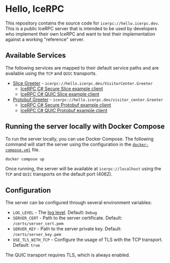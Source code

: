 # Hello, IceRPC

This repository contains the source code for `icerpc://hello.icerpc.dev`. This is a public IceRPC server that
is intended to be used by developers who implement their own IceRPC and want to test their implementation
against a working "reference" server.

## Available Services

The following services are mapped to their default service paths and are available using the `TCP` and `QUIC` transports.

- [Slice Greeter](./src//slice/Greeter.slice) - `icerpc://hello.icerpc.dev/VisitorCenter.Greeter`
  - [IceRPC C# Secure Slice example client](https://github.com/icerpc/icerpc-csharp/tree/0.3.x/examples/slice/Secure/Client)
  - [IceRPC C# QUIC Slice example client](https://github.com/icerpc/icerpc-csharp/tree/0.3.x/examples/slice/Quic/Client)
- [Protobuf Greeter](./src/proto/greeter.proto) - `icerpc://hello.icerpc.dev/visitor_center.Greeter`
  - [IceRPC C# Secure Protobuf  example client](https://github.com/icerpc/icerpc-csharp/tree/0.3.x/examples/protobuf/Secure/Client)
  - [IceRPC C# QUIC Protobuf example client](https://github.com/icerpc/icerpc-csharp/tree/0.3.x/examples/protobuf/Quic/Client)

## Running the server locally with Docker Compose

To run the server locally, you can use Docker Compose. The following command will start the server using the
configuration in the [`docker-compose.yml`](./docker-compose.yml) file.

```bash
docker compose up
```

Once running, the server will be available at `icerpc://localhost` using the `TCP` and `QUIC` transports on the default
port (4062).

## Configuration

The server can be configured through several environment variables:

- `LOG_LEVEL` - The [log level](https://learn.microsoft.com/en-us/dotnet/core/extensions/logging?tabs=command-line#log-level). Default: `Debug`
- `SERVER_CERT` - Path to the server certificate. Default: `/certs/server_cert.pem`
- `SERVER_KEY` - Path to the server private key. Default: `/certs/server_key.pem`
- `USE_TLS_WITH_TCP` - Configure the usage of TLS with the TCP transport. Default: `true`

The QUIC transport requires TLS, which is always enabled.
